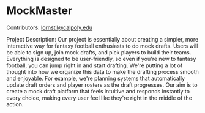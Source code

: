 # MockMaster
Contributors:
lornstil@calpoly.edu

Project Description:
Our project is essentially about creating a simpler, more interactive way for fantasy football enthusiasts to do mock drafts. Users will be able to sign up, join mock drafts, and pick players to build their teams. Everything is designed to be user-friendly, so even if you're new to fantasy football, you can jump right in and start drafting. We're putting a lot of thought into how we organize this data to make the drafting process smooth and enjoyable. For example, we're planning systems that automatically update draft orders and player rosters as the draft progresses. Our aim is to create a mock draft platform that feels intuitive and responds instantly to every choice, making every user feel like they're right in the middle of the action.
